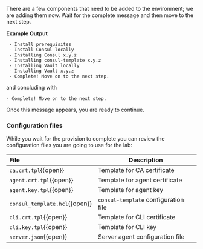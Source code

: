 There are a few components that need to be added to the environment; we are
adding them now. Wait for the complete message and then move to the
next step.

**Example Output**

```screenshot
 - Install prerequisites
 - Install Consul locally
 - Installing Consul x.y.z
 - Installing consul-template x.y.z
 - Installing Vault locally
 - Installing Vault x.y.z
 - Complete! Move on to the next step.
```

and concluding with

```
- Complete! Move on to the next step.
```

Once this message appears, you are ready to continue.

### Configuration files

While you wait for the provision to complete you can review the configuration files you are going to use for the lab:

| File                           | Description |
|:-------------------------------|-|
| `ca.crt.tpl`{{open}}                    | Template for CA certificate |
| `agent.crt.tpl`{{open}}                 | Template for agent certificate |
| `agent.key.tpl`{{open}}                 | Template for agent key |
| `consul_template.hcl`{{open}}           | `consul-template` configuration file |
| `cli.crt.tpl`{{open}}                   | Template for CLI certificate |
| `cli.key.tpl`{{open}}                   | Template for CLI key |
| `server.json`{{open}}                   | Server agent configuration file |

<!--

| `tls-policy.hcl`{{open}}                |  |
| `vault_provisioner_policy.hcl`{{open}}  |  |

-->